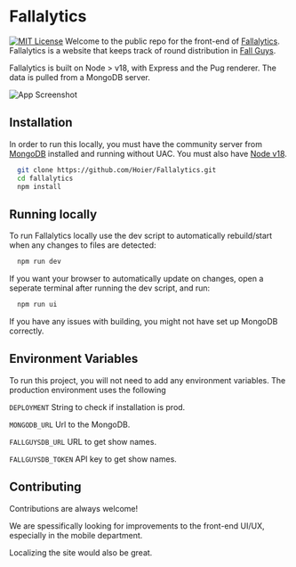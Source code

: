 
# Fallalytics
[![MIT License](https://img.shields.io/badge/License-MIT-green.svg)](https://github.com/Hoier/Fallalytics/blob/main/LICENSE)
Welcome to the public repo for the front-end of [Fallalytics](https://fallalytics.com).
Fallalytics is a website that keeps track of round distribution in [Fall Guys](https://fallguys.com).

Fallalytics is built on Node > v18, with Express and the Pug renderer. The data is pulled from a MongoDB server.




![App Screenshot](https://fallalytics.com/images/screenshots/2023-05-01.PNG)


## Installation

In order to run this locally, you must have the community server from [MongoDB](https://www.mongodb.com/try/download/community) installed and running without UAC. You must also have [Node v18](https://nodejs.org/en/download).

```bash
  git clone https://github.com/Hoier/Fallalytics.git
  cd fallalytics
  npm install
```

## Running locally

To run Fallalytics locally use the dev script to automatically rebuild/start when any changes to files are detected:

```bash
  npm run dev
```
If you want your browser to automatically update on changes, open a seperate terminal after running the dev script, and run:
```bash
  npm run ui
```
If you have any issues with building, you might not have set up MongoDB correctly.
## Environment Variables

To run this project, you will not need to add any environment variables. The production environment uses the following

`DEPLOYMENT` String to check if installation is prod.

`MONGODB_URL` Url to the MongoDB.

`FALLGUYSDB_URL` URL to get show names.

`FALLGUYSDB_TOKEN` API key to get show names.

## Contributing

Contributions are always welcome!

We are spessifically looking for improvements to the front-end UI/UX, especially in the mobile department. 

Localizing the site would also be great.

